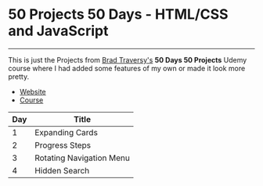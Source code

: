 # 50 Projects 50 Days - HTML/CSS and JavaScript
---

This is just the Projects from [Brad Traversy's](https://github.com/bradtraversy/) **50 Days 50 Projects** Udemy course where I had added some features of my own or made it look more pretty.

- [Website](https://50projects50days.com/)
- [Course](https://www.udemy.com/course/50-projects-50-days/)

|Day| Title|
|---|---|
|1|Expanding Cards|
|2|Progress Steps|
|3|Rotating Navigation Menu|
|4|Hidden Search|